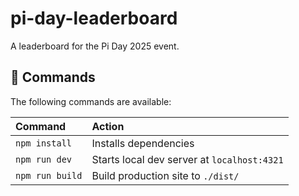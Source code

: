 # pi-day-leaderboard

A leaderboard for the Pi Day 2025 event.

## 🧞 Commands

The following commands are available:

| Command                   | Action                                           |
| :------------------------ | :----------------------------------------------- |
| `npm install`             | Installs dependencies                            |
| `npm run dev`             | Starts local dev server at `localhost:4321`      |
| `npm run build`           | Build production site to `./dist/`               |
